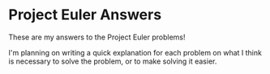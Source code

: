 # Project Euler Answers
These are my answers to the Project Euler problems!

I'm planning on writing a quick explanation for each problem on what I think is necessary to solve the problem,
or to make solving it easier.
